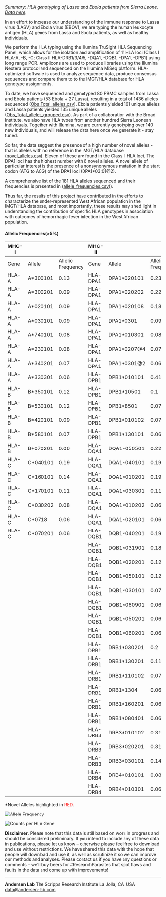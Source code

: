 *Summary: HLA genotyping of Lassa and Ebola patients from Sierra Leone. [Data here](https://github.com/andersen-lab/lassa-ebola-hla).*

In an effort to increase our understanding of the immune response to Lassa virus (LASV) and Ebola virus (EBOV), we are typing the human leukocyte antigen (HLA) genes from Lassa and Ebola patients, as well as healthy individuals.

We perform the HLA typing using the Illumina TruSight HLA Sequencing Panel, which allows for the isolation and amplification of 11 HLA loci (Class I HLA-A, -B, -C; Class II HLA-DRB1/3/4/5, -DQA1, -DQB1, -DPA1, -DPB1) using long range PCR. Amplicons are used to produce libraries using the Illumina Nextera protocol and sequenced on the Illumina MiSeq platform. HLA-optimized software is used to analyze sequence data, produce consensus sequences and compare them to to the IMGT/HLA database for HLA genotype assignments.

To date, we have sequenced and genotyped 80 PBMC samples from Lassa and Ebola patients (53 Ebola + 27 Lassa), resulting in a total of 1436 alleles sequenced ([Obs_Total_alleles.csv](https://github.com/andersen-lab/lassa-ebola-hla/blob/master/Obs_Total_alleles.csv)). Ebola patients yielded 161 unique alleles and Lassa patients yielded 135 unique alleles ([Obs_Total_alleles_grouped.csv](https://github.com/andersen-lab/lassa-ebola-hla/blob/master/Obs_Total_alleles_grouped.csv)). As part of a collaboration with the Broad Institute, we also have HLA types from another hundred Sierra Leonean individuals. Together with Illumina, we are currently genotyping over 140 new  individuals, and will release the data here once we generate it - stay tuned.

So far, the data suggest the presence of a high number of novel alleles - that is alleles with no reference in the IMGT/HLA database ([novel_alleles.csv](https://github.com/andersen-lab/lassa-ebola-hla/blob/master/novel_alleles.csv)). Eleven of these are found in the Class II HLA loci. The DPA1 loci has the highest number with 6 novel alleles. A novel allele of particular interest is the presence of a nonsynonymous mutation in the start codon (ATG to ACG) of the DPA1 loci (DPA1*03:01@2).

A comprehensive list of the 181 HLA alleles sequenced and their frequencies is presented in ([allele_frequencies.csv](https://github.com/andersen-lab/lassa-ebola-hla/blob/master/allele_frequencies.csv))).

Thus far, the results of this project have contributed in the efforts to characterize the under-represented West African population in the IMGT/HLA database, and most importantly, these results may shed light in understanding the contribution of specific HLA genotypes in association with outcomes of hemorrhagic fever infection in the West African population.


#### Allelic Frequencies(>5%)

| MHC-I |          |                   | MHC-II   |             |                   |
| ---   | ---      |               --- | ---      | ---         |               --- |
| Gene  | Allele   | Allelic Frequency | Gene     | Allele      | Allelic Frequency |
| HLA-A | A*300101 |              0.13 | HLA-DPA1 | DPA1*020101 |              0.23 |
| HLA-A | A*300201 |              0.09 | HLA-DPA1 | DPA1*020202 |              0.22 |
| HLA-A | A*020101 |              0.09 | HLA-DPA1 | DPA1*020108 |              0.18 |
| HLA-A | A*030101 |              0.09 | HLA-DPA1 | DPA1*0301   |              0.09 |
| HLA-A | A*740101 |              0.08 | HLA-DPA1 | DPA1*010301 |              0.08 |
| HLA-A | A*230101 |              0.08 | HLA-DPA1 | DPA1*0207@4 |              0.07 |
| HLA-A | A*340201 |              0.07 | HLA-DPA1 | DPA1*0301@2 |              0.06 |
| HLA-A | A*330301 |              0.06 | HLA-DPB1 | DPB1*010101 |              0.41 |
| HLA-B | B*350101 |              0.12 | HLA-DPB1 | DPB1*10501  |               0.1 |
| HLA-B | B*530101 |              0.12 | HLA-DPB1 | DPB1*8501   |              0.07 |
| HLA-B | B*420101 |              0.09 | HLA-DPB1 | DPB1*010102 |              0.07 |
| HLA-B | B*580101 |              0.07 | HLA-DPB1 | DPB1*130101 |              0.06 |
| HLA-B | B*070201 |              0.06 | HLA-DQA1 | DQA1*050501 |              0.22 |
| HLA-C | C*040101 |              0.19 | HLA-DQA1 | DQA1*040101 |              0.19 |
| HLA-C | C*160101 |              0.14 | HLA-DQA1 | DQA1*010201 |              0.19 |
| HLA-C | C*170101 |              0.11 | HLA-DQA1 | DQA1*030301 |              0.11 |
| HLA-C | C*030202 |              0.08 | HLA-DQA1 | DQA1*010202 |              0.06 |
| HLA-C | C*0718   |              0.06 | HLA-DQA1 | DQA1*020101 |              0.06 |
| HLA-C | C*070201 |              0.06 | HLA-DQB1 | DQB1*040201 |              0.19 |
|       |          |                   | HLA-DQB1 | DQB1*031901 |              0.18 |
|       |          |                   | HLA-DQB1 | DQB1*020201 |              0.12 |
|       |          |                   | HLA-DQB1 | DQB1*050101 |              0.12 |
|       |          |                   | HLA-DQB1 | DQB1*030101 |              0.07 |
|       |          |                   | HLA-DQB1 | DQB1*060901 |              0.06 |
|       |          |                   | HLA-DQB1 | DQB1*050201 |              0.06 |
|       |          |                   | HLA-DQB1 | DQB1*060201 |              0.06 |
|       |          |                   | HLA-DRB1 | DRB1*030201 |               0.2 |
|       |          |                   | HLA-DRB1 | DRB1*130201 |              0.11 |
|       |          |                   | HLA-DRB1 | DRB1*110102 |              0.07 |
|       |          |                   | HLA-DRB1 | DRB1*1304   |              0.06 |
|       |          |                   | HLA-DRB1 | DRB1*160201 |              0.06 |
|       |          |                   | HLA-DRB1 | DRB1*080401 |              0.06 |
|       |          |                   | HLA-DRB3 | DRB3*010102 |              0.31 |
|       |          |                   | HLA-DRB3 | DRB3*020201 |              0.31 |
|       |          |                   | HLA-DRB3 | DRB3*030101 |              0.14 |
|       |          |                   | HLA-DRB4 | DRB4*010101 |              0.08 |
|       |          |                   | HLA-DRB4 | DRB4*010301 |              0.06 |

\*Novel Alleles highlighted in <span style="color: red;">RED</span>.

![Allele Frequency](https://raw.githubusercontent.com/andersen-lab/lassa-ebola-hla/master/img/allelic_frequency.png)

![Counts per HLA Gene](https://raw.githubusercontent.com/andersen-lab/lassa-ebola-hla/master/img/counts.png)

**Disclaimer**. Please note that this data is still based on work in progress and should be considered preliminary. If you intend to include any of these data in publications, please let us know – otherwise please feel free to download and use without restrictions. We have shared this data with the hope that people will download and use it, as well as scrutinize it so we can improve our methods and analyses. Please contact us if you have any questions or comments – we’ll buy beers for #ResearchParasites that spot flaws and faults in the data and come up with improvements!

---
**Andersen Lab**
The Scripps Research Institute
La Jolla, CA, USA
[data@andersen-lab.com](mailto:data@andersen-lab.com)
